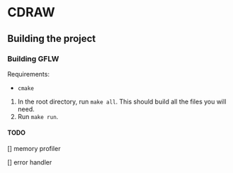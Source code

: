 # CDRAW

## Building the project
### Building GFLW
Requirements: 
- `cmake`
1. In the root directory, run `make all`. This should build all the files you will need.
2. Run `make run`.

#### TODO
[] memory profiler

[] error handler
